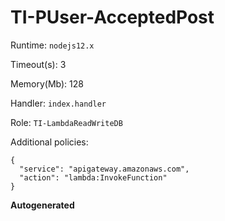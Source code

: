 # TI-PUser-AcceptedPost




Runtime: `nodejs12.x` 

Timeout(s): 3  

Memory(Mb): 128 

Handler: `index.handler` 

Role: `​TI-LambdaReadWriteDB`

Additional policies: 

```
{
  "service": "apigateway.amazonaws.com",
  "action": "lambda:InvokeFunction"
}
``` 


**Autogenerated**


